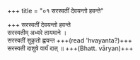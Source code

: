 +++
title = "०१ सरस्वतीं देवयन्तो हवन्ते"

+++
सरस्वतीं देवयन्तो हवन्ते  
सरस्वतीम् अध्वरे तायमाने ।  
सरस्वतीं सुकृतो ह्वयन्त +++(read 'hvayanta?)+++  
सरस्वती दाशुषे वार्यं दात् ॥ +++(Bhatt. vāryan)+++